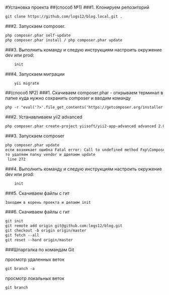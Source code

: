 #Установка проекта
##(способ №1)
###1. Клонируем репозиторий
```html
git clone https://github.com/logs12/blog.local.git .
```

###2. Запускаем composer.
```html
php composer.phar self-update
php composer.phar install / php composer.phar update
```
###3. Выполнить команду и следую инструкциям настроить окружение dev или prod:
```html
    init
```

###4. Запускаем миграции
```html
    yii migrate
```

##(способ №2)
###1. Скачиваем composer.phar - открываем терминал в папке куда нужно сохранить composer и вводим команду
```html
php -r "eval('?>'.file_get_contents('https://getcomposer.org/installer'));"
```

###2. Устанавливаем yii2 advanced

```html
php composer.phar create-project yiisoft/yii2-app-advanced advanced 2.0.6
```
###3. Запускаем composer
```html
php composer.phar update
если возникает ошибка Fatal error: Call to undefined method Fxp\Composer\AssetPlugin\Package\Version\VersionParser::parseLinks() in ..
то удаляем папку vendor и дделаем update
 line 272
```

###4. Выполнить команду и следую инструкциям настроить окружение dev или prod:
```html
    init
```

###5. Скачиваем файлы с гит
```html
Заходим в корень проекта и делаем init
```

###6. Скачиваем файлы с гит

```html
git init
git remote add origin git@github.com:logs12/blog.git
git checkout -b origin origin/master
git fetch --all
git reset --hard origin/master
```

###Шпаргалка по командам Git

просмотр удаленных веток
```html
git branch -a
```
просмотр локальных веток
```html
git branch
```